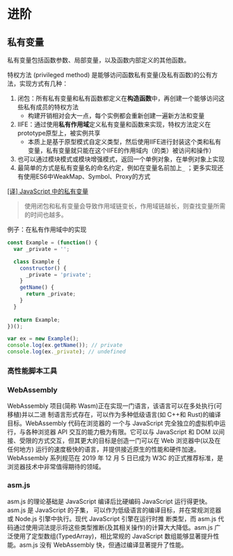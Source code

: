 # 进阶

## 私有变量

私有变量包括函数参数、局部变量，以及函数内部定义的其他函数。

特权方法 (privileged method) 是能够访问函数私有变量(及私有函数)的公有方法，实现方式有几种：

1. 闭包：所有私有变量和私有函数都定义在**构造函数**中，再创建一个能够访问这些私有成员的特权方法
   - 构建开销相对会大一点，每个实例都会重新创建一遍新方法和变量
2. IIFE：通过使用**私有作用域**定义私有变量和函数来实现，特权方法定义在prototype原型上，被实例共享
   - 本质上是基于原型模式自定义类型，然后使用IIFE进行封装这个类和私有变量，私有变量就只能在这个IIFE的作用域内（的类）被访问和操作）
3. 也可以通过模块模式或模块增强模式，返回一个单例对象，在单例对象上实现
4. 最简单的方式是私有变量名的命名约定，例如在变量名前加上`_` ；更多实现还有使用ES6中WeakMap、Symbol、Proxy的方式

[[译] JavaScript 中的私有变量](https://juejin.cn/post/6844903565769572366)

> 使用闭包和私有变量会导致作用域链变长，作用域链越长，则查找变量所需的时间也越多。

例子：在私有作用域中的实现

```js
const Example = (function() {
  var _private = '';

  class Example {
    constructor() {
      _private = 'private';
    }
    getName() {
      return _private;
    }
  }
  
  return Example;
})();

var ex = new Example();
console.log(ex.getName()); // private
console.log(ex._private); // undefined
```

### 高性能脚本工具

### WebAssembly

WebAssembly 项目(简称 Wasm)正在实现一门语言，该语言可以在多处执行(可移植)并以二进 制语言形式存在，可以作为多种低级语言(如 C++和 Rust)的编译目标。WebAssembly 代码在浏览器的 一个与 JavaScript 完全独立的虚拟机中运行，与各种浏览器 API 交互的能力极为有限。它可以与 JavaScript 和 DOM 以间接、受限的方式交互，但其更大的目标是创造一门可以在 Web 浏览器中(以及在任何地方) 运行的速度极快的语言，并提供接近原生的性能和硬件加速。WebAssembly 系列规范在 2019 年 12 月 5 日已成为 W3C 的正式推荐标准，是浏览器技术中非常值得期待的领域。

### asm.js

asm.js 的理论基础是 JavaScript 编译后比硬编码 JavaScript 运行得更快。asm.js 是 JavaScript 的子集， 可以作为低级语言的编译目标，并在常规浏览器或 Node.js 引擎中执行。现代 JavaScript 引擎在运行时推 断类型，而 asm.js 代码通过使用词法提示将这些类型推断(及其相关操作)的计算大大降低。asm.js 广 泛使用了定型数组(TypedArray)，相比常规的 JavaScript 数组能够显著提升性能。asm.js 没有 WebAssembly 快，但通过编译显著提升了性能。
